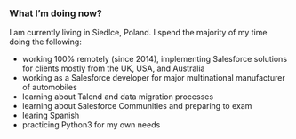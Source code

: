 ### What I’m doing now?

I am currently living in Siedlce, Poland. I spend the majority of my time doing the following:

- working 100% remotely (since 2014), implementing Salesforce solutions for clients mostly from the UK, USA, and Australia
- working as a Salesforce developer for major multinational manufacturer of automobiles
- learning about Talend and data migration processes
- learning about Salesforce Communities and preparing to exam
- learing Spanish
- practicing Python3 for my own needs
    

<!--


Here are some ideas to get you started:

- 🔭 I’m currently working on ...
- 
- 👯 I’m looking to collaborate on ...
- 🤔 I’m looking for help with ...
- 💬 Ask me about ...
- 📫 How to reach me: ...
- 😄 Pronouns: ...
- ⚡ Fun fact: ...
-->
